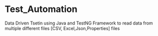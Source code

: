 # Test_Automation
Data Driven Tsetin using Java and TestNG Framework to read data from multiple different files [CSV, Excel,Json,Properties] files

